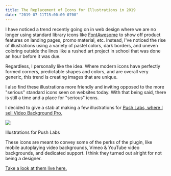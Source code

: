 ```yaml
---
title: The Replacement of Icons for Illustrations in 2019
date: "2019-07-11T15:00:00-0700"
---
```


I have noticed a trend recently going on in web design where we are no longer using standard library icons like [FontAwesome](https://fontawesome.com) to show off product features on landing pages, promo material, etc. Instead, I've noticed the rise of illustrations using a variety of pastel colors, dark borders, and uneven coloring outside the lines like a rushed art project in school that was done an hour before it was due.

Regardless, I personally like the idea. Where modern icons have perfectly formed corners, predictable shapes and colors, and are overall very generic, this trend is creating images that are unique.

I also find these illustrations more friendly and inviting opposed to the more "serious" standard icons seen on websites today. With that being said, there is still a time and a place for "serious" icons.

I decided to give a stab at making a few illustrations for [Push Labs, where I sell Video Background Pro.](https://pushlabs.co/video-background-pro)

<img src="./video-background-pro-illustrations.png" />
<p class="caption">Illustrations for Push Labs</p>

These icons are meant to convey some of the perks of the plugin, like mobile autoplaying video backgrounds, Vimeo & YouTube video backgrounds, and dedicated support. I think they turned out alright for not being a designer.

[Take a look at them live here.](https://pushlabs.co/video-background-pro)
